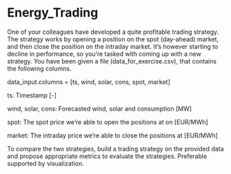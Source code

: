 # Energy_Trading

One of your colleagues have developed a quite profitable trading strategy. The strategy works by opening a position on the spot (day-ahead) market,
and then close the position on the intraday market. It’s however starting to decline in performance, so you’re tasked with coming up with a new strategy.
You have been given a file (data_for_exercise.csv), that contains the following columns.

data_input.columns = [ts, wind, solar, cons, spot, market]

ts: Timestamp [-]

wind, solar, cons: Forecasted wind, solar and consumption [MW]

spot: The spot price we’re able to open the positions at on [EUR/MWh]

market: The intraday price we’re able to close the positions at [EUR/MWh]

To compare the two strategies, build a trading strategy on the provided data and propose appropriate metrics to evaluate the strategies. Preferable supported by visualization.
